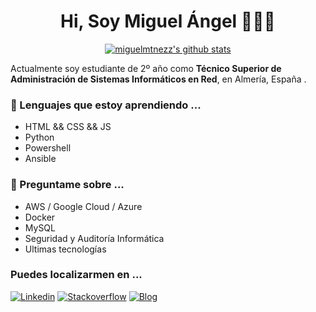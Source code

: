 <!--
[banner]()
-->
<h1 align="center">Hi, Soy Miguel Ángel 👋👨‍💻</h1>

<p align="center">
  <a href="https://github.com/miguelmtnezz"><img src="https://github-readme-stats.vercel.app/api?username=miguelmtnezz&show_icons=true" alt="miguelmtnezz's github stats"></a>
</p>

Actualmente soy estudiante de 2º año como **Técnico Superior de Administración de Sistemas Informáticos en Red**, en Almería, España .

### 🌱 Lenguajes que estoy aprendiendo ...
  - HTML && CSS && JS
  - Python
  - Powershell
  - Ansible

### 💬 Preguntame sobre ...
  - AWS / Google Cloud / Azure
  - Docker
  - MySQL
  - Seguridad y Auditoría Informática
  - Ultimas tecnologías

### Puedes localizarmen en ...
[![Linkedin](https://img.shields.io/badge/-Linkedin-blue?style=flat-square&logo=Linkedin&logoColor=white&link=)]()
[![Stackoverflow](https://img.shields.io/badge/-StackOverflow-white?style=flat-square&logo=StackOverflow&logoColor=white$link=)]()
[![Blog](https://img.shields.io/badge/Blog-0A0A0A?style=flat-square&logo=dev.to&logoColor=white$link=)]()

